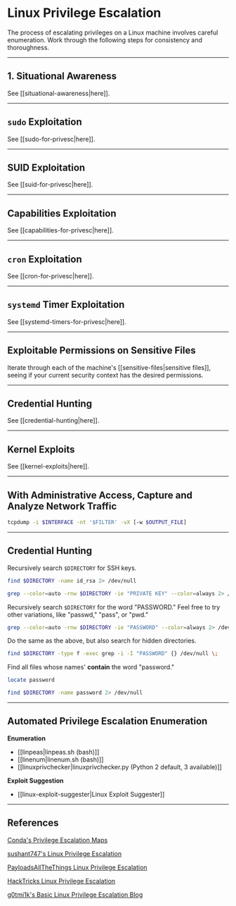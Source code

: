 # Linux Privilege Escalation

The process of escalating privileges on a Linux machine involves careful enumeration. Work through the following steps for consistency and thoroughness.

---

## 1. Situational Awareness

See [[situational-awareness|here]].

---

## `sudo` Exploitation

See [[sudo-for-privesc|here]].

---

## SUID Exploitation

See [[suid-for-privesc|here]].

---

## Capabilities Exploitation

See [[capabilities-for-privesc|here]].

---

## `cron` Exploitation

See [[cron-for-privesc|here]].

---

## `systemd` Timer Exploitation

See [[systemd-timers-for-privesc|here]].

---

## Exploitable Permissions on Sensitive Files

Iterate through each of the machine's [[sensitive-files|sensitive files]], seeing if your current security context has the desired permissions.

---

## Credential Hunting

See [[credential-hunting|here]].

---

## Kernel Exploits

See [[kernel-exploits|here]].

---

## With Administrative Access, Capture and Analyze Network Traffic

```bash
tcpdump -i $INTERFACE -nt '$FILTER' -vX [-w $OUTPUT_FILE]
```

---

## Credential Hunting

Recursively search `$DIRECTORY` for SSH keys.

```bash
find $DIRECTORY -name id_rsa 2> /dev/null
```

```bash
grep --color=auto -rnw $DIRECTORY -ie "PRIVATE KEY" --color=always 2> /dev/null
```

Recursively search `$DIRECTORY` for the word "PASSWORD." Feel free to try other variations, like "passwd," "pass", or "pwd."

```bash
grep --color=auto -rnw $DIRECTORY -ie "PASSWORD" --color=always 2> /dev/null
```

Do the same as the above, but also search for hidden directories.

```bash
find $DIRECTORY -type f -exec grep -i -I "PASSWORD" {} /dev/null \;
```

Find all files whose names' **contain** the word "password."

```bash
locate password
```

```bash
find $DIRECTORY -name password 2> /dev/null
```

---

## Automated Privilege Escalation Enumeration

**Enumeration**

- [[linpeas|linpeas.sh (bash)]]
- [[linenum|linenum.sh (bash)]]
- [[linuxprivchecker|linuxprivchecker.py (Python 2 default, 3 available)]]

**Exploit Suggestion**
- [[linux-exploit-suggester|Linux Exploit Suggester]]

---

## References

[Conda's Privilege Escalation Maps](https://github.com/C0nd4/OSCP-Priv-Esc)

[sushant747's Linux Privilege Escalation](https://sushant747.gitbooks.io/total-oscp-guide/content/privilege_escalation_-_linux.html)

[PayloadsAllTheThings Linux Privilege Escalation](https://github.com/swisskyrepo/PayloadsAllTheThings/blob/master/Methodology%20and%20Resources/Linux%20-%20Privilege%20Escalation.md)

[HackTricks Linux Privilege Escalation](https://book.hacktricks.xyz/linux-unix/privilege-escalation)

[g0tmi1k's Basic Linux Privilege Escalation Blog](https://blog.g0tmi1k.com/2011/08/basic-linux-privilege-escalation/)
